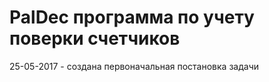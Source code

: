 PalDec программа по учету поверки счетчиков
===============================

25-05-2017 - создана первоначальная постановка задачи